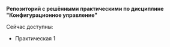 **Репозиторий с решёнными практическими по дисциплине "Конфигурационное управление"**

Сейчас доступны:
* Практическая 1